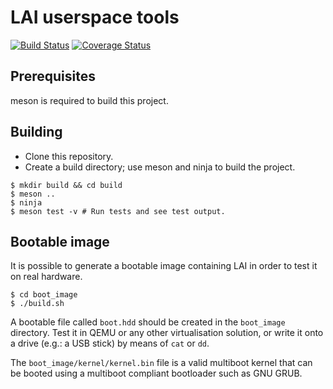 # LAI userspace tools

[![Build Status](https://travis-ci.com/qword-os/lai_tools.svg?branch=master)](https://travis-ci.com/qword-os/lai_tools)
[![Coverage Status](https://coveralls.io/repos/github/qword-os/lai_tools/badge.svg?branch=master)](https://coveralls.io/github/qword-os/lai_tools?branch=master)

## Prerequisites

meson is required to build this project.

## Building

* Clone this repository.
* Create a build directory; use meson and ninja to build the project.

```
$ mkdir build && cd build
$ meson ..
$ ninja
$ meson test -v # Run tests and see test output.
```

## Bootable image

It is possible to generate a bootable image containing LAI in order to test it on real hardware.

```
$ cd boot_image
$ ./build.sh
```

A bootable file called `boot.hdd` should be created in the `boot_image` directory.
Test it in QEMU or any other virtualisation solution, or write it onto a drive
(e.g.: a USB stick) by means of `cat` or `dd`.

The `boot_image/kernel/kernel.bin` file is a valid multiboot kernel that can be booted
using a multiboot compliant bootloader such as GNU GRUB.
